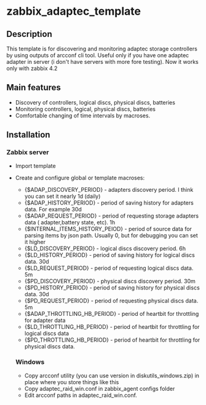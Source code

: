 # zabbix_adaptec_template
## Description

This template is for discovering and monitoring adaptec storage controllers by using outputs of arcconf cli tool. Useful only if you have 
one adaptec adapter in server (i don't have servers with more fore testing). Now it works only with zabbix 4.2

## Main features

* Discovery of controllers, logical discs, physical discs, batteries
* Monitoring controllers, logical, physical discs, batteries
* Comfortable changing of time intervals by macroses.

## Installation

### Zabbix server

* Import template
* Create and configure global or template macroses:
  * {$ADAP_DISCOVERY_PERIOD} - adapters discovery period. I think you can set it nearly 1d (daily)
  * {$ADAP_HISTORY_PERIOD} - period of saving history for adapters data. For example 30d
  * {$ADAP_REQUEST_PERIOD} - period of requesting storage adapters data ( adapter,battery state, etc). 1h
  * {$INTERNAL_ITEMS_HISTORY_PEIOD} - period of source data for parsing items by json path. Usually 0, but for 
  debugging you can set it higher
  * {$LD_DISCOVERY_PERIOD} - logical discs discovery period. 6h
  * {$LD_HISTORY_PERIOD} - period of saving history for logical discs data. 30d
  * {$LD_REQUEST_PERIOD} - period of requesting logical discs data. 5m
  * {$PD_DISCOVERY_PERIOD} - physical discs discovery period. 30m
  * {$PD_HISTORY_PERIOD} - period of saving history for physical discs data. 30d
  * {$PD_REQUEST_PERIOD} - period of requesting physical discs data. 5m
   * {$ADAP_THROTTLING_HB_PERIOD} - period of heartbit for throttling for adapter data
   * {$LD_THROTTLING_HB_PERIOD} - period of heartbit for throttling for logical discs data
   * {$PD_THROTTLING_HB_PERIOD} - period of heartbit for throttling for physical discs data.
  
   ### Windows
  
  * Copy arcconf utility (you can use version in diskutils_windows.zip) in place where you store things like this
  * Copy adaptec_raid_win.conf in zabbix_agent configs folder
  * Edit arcconf paths in adaptec_raid_win.conf.
